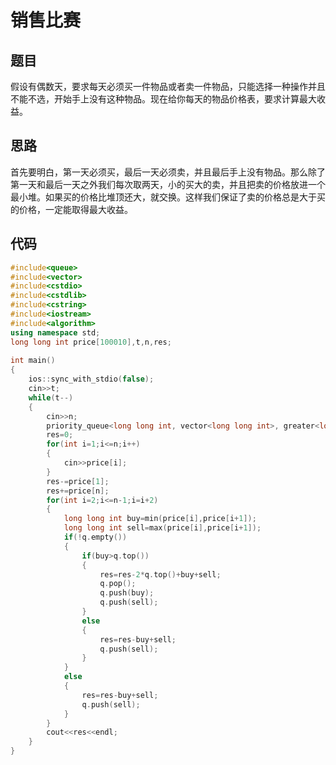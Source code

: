 # 销售比赛

## 题目

假设有偶数天，要求每天必须买一件物品或者卖一件物品，只能选择一种操作并且不能不选，开始手上没有这种物品。现在给你每天的物品价格表，要求计算最大收益。

## 思路

首先要明白，第一天必须买，最后一天必须卖，并且最后手上没有物品。那么除了第一天和最后一天之外我们每次取两天，小的买大的卖，并且把卖的价格放进一个最小堆。如果买的价格比堆顶还大，就交换。这样我们保证了卖的价格总是大于买的价格，一定能取得最大收益。

## 代码

```C++
#include<queue>
#include<vector>
#include<cstdio>
#include<cstdlib>
#include<cstring>
#include<iostream>
#include<algorithm>
using namespace std;
long long int price[100010],t,n,res;
       
int main()
{
    ios::sync_with_stdio(false);
    cin>>t;
    while(t--)
    {
        cin>>n;
        priority_queue<long long int, vector<long long int>, greater<long long int> > q;
        res=0;
        for(int i=1;i<=n;i++)
        {
            cin>>price[i];
        }
        res-=price[1];
        res+=price[n];
        for(int i=2;i<=n-1;i=i+2)
        {
            long long int buy=min(price[i],price[i+1]);
            long long int sell=max(price[i],price[i+1]);
            if(!q.empty())
            {
                if(buy>q.top())
                {
                    res=res-2*q.top()+buy+sell;
                    q.pop();
                    q.push(buy);
                    q.push(sell);
                }
                else
                {
                    res=res-buy+sell;
                    q.push(sell);
                }
            }
            else
            {
                res=res-buy+sell;
                q.push(sell);
            }
        }     
        cout<<res<<endl;
    }
}
```

